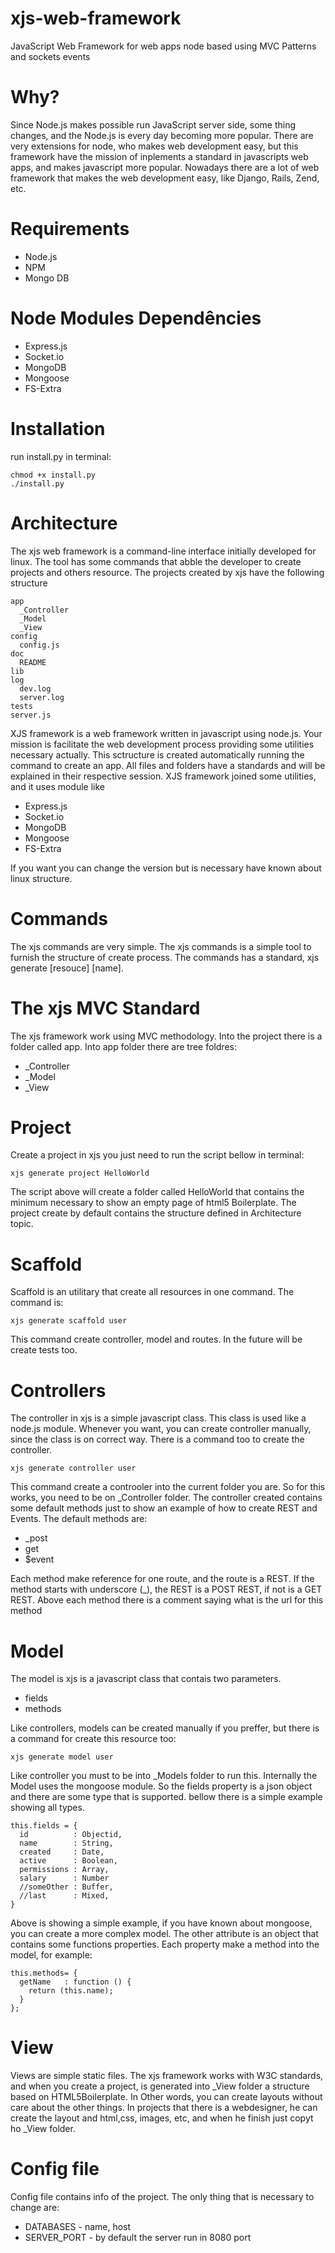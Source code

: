 xjs-web-framework
=================

JavaScript Web Framework for web apps node based using MVC Patterns and sockets events


Why?
=================

Since Node.js makes possible run JavaScript server side, some thing changes, and the Node.js is every day becoming more popular.
There are very extensions for node, who makes web development easy, but this framework have the mission of inplements a standard in javascripts web apps, and makes javascript more popular.
Nowadays there are a lot of web framework that makes the web development easy, like Django, Rails, Zend, etc. 


Requirements
=================

  - Node.js
  - NPM
  - Mongo DB


Node Modules Dependêncies
=================

  - Express.js
  - Socket.io
  - MongoDB
  - Mongoose
  - FS-Extra


Installation
=================

run install.py in terminal:

    chmod +x install.py
    ./install.py


Architecture
=================

The xjs web framework is a command-line interface initially developed for linux. The tool has some commands that abble the developer to create projects and others resource.
The projects created by xjs have the following structure

    app
      _Controller
      _Model
      _View
    config
      config.js
    doc
      README
    lib
    log
      dev.log
      server.log
    tests
    server.js
      
XJS framework is a web framework written in javascript using node.js. Your mission is facilitate the web development process providing some utilities necessary actually.
This sctructure is created automatically running the command to create an app. All files and folders have a standards and will be explained in their respective session.
XJS framework joined some utilities, and it uses module like

  - Express.js
  - Socket.io
  - MongoDB
  - Mongoose
  - FS-Extra

If you want you can change the version but is necessary have known about linux structure.

Commands
=================

The xjs commands are very simple. The xjs commands is a simple tool to furnish the structure of create process.
The commands has a standard, xjs generate [resouce] [name]. 


The xjs MVC Standard
=================

The xjs framework work using MVC methodology. Into the project there is a folder called app. Into app folder there are tree foldres:

  - _Controller
  - _Model
  - _View


Project
=================

Create a project in xjs you just need to run the script bellow in terminal:

    xjs generate project HelloWorld

The script above will create a folder called HelloWorld that contains the minimum necessary to show an empty page of html5 Boilerplate.
The project create by default contains the structure defined in Architecture topic.


Scaffold
=================

Scaffold is an utilitary that create all resources in one command. The command is:

    xjs generate scaffold user

This command create controller, model and routes. In the future will be create tests too.


Controllers
=================

The controller in xjs is a simple javascript class. This class is used like a node.js module.
Whenever you want, you can create controller manually, since the class is on correct way.
There is a command too to create the controller.

    xjs generate controller user
    
This command create a controoler into the current folder you are. So for this works, you need to be on _Controller folder.
The controller created contains some default methods just to show an example of how to create REST and Events. The default methods are:

  - _post
  - get
  - $event

Each method make reference for one route, and the route is a REST. If the method starts with underscore (_), the REST is a POST REST, if not is a GET REST.
Above each method there is a comment saying what is the url for this method


Model
=================

The model is xjs is a javascript class that contais two parameters.

  - fields
  - methods

Like controllers, models can be created manually if you preffer, but there is a command for create this resource too:

    xjs generate model user

Like controller you must to be into _Models folder to run this.
Internally the Model uses the mongoose module. So the fields property is a json object and there are some type that is supported. bellow there is a simple example showing all types.

    this.fields = {
      id          : Objectid,
      name        : String,
      created     : Date,
      active      : Boolean,
      permissions : Array,
      salary      : Number
      //someOther : Buffer,
      //last      : Mixed,
    }

Above is showing a simple example, if you have known about mongoose, you can create a more complex model. 
The other attribute is an object that contains some functions properties. Each property make a method into the model, for example:

    this.methods= {
      getName	: function () {
        return (this.name);
      }
    };


View
=================

Views are simple static files. The xjs framework works with W3C standards, and when you create a project, is generated into _View folder a structure based on HTML5Boilerplate.
In Other words, you can create layouts without care about the other things. In projects that there is a webdesigner, he can create the layout and html,css, images, etc, and when he finish just copyt ho _View folder.


Config file
=================

Config file contains info of the project. The only thing that is necessary to change are:

  - DATABASES - name, host
  - SERVER_PORT - by default the server run in 8080 port
